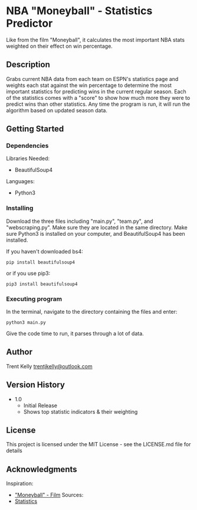 # NBA "Moneyball" - Statistics Predictor

Like from the film "Moneyball", it calculates the most important NBA stats weighted on their effect on win percentage.

## Description

Grabs current NBA data from each team on ESPN's statistics page and weights each stat against the win percentage to determine the most important statistics for predicting wins in the current regular season. Each of the statistics comes with a "score" to show how much more they were to predict wins than other statistics. Any time the program is run, it will run the algorithm based on updated season data.

## Getting Started

### Dependencies

Libraries Needed:
* BeautifulSoup4

Languages:
* Python3

### Installing

Download the three files including "main.py", "team.py", and "webscraping.py". Make sure they are located in the same directory. Make sure Python3 is installed on your computer, and BeautifulSoup4 has been installed.

If you haven't downloaded bs4:
```
pip install beautifulsoup4
```
or if you use pip3:
```
pip3 install beautifulsoup4
```

### Executing program

In the terminal, navigate to the directory containing the files and enter:
```
python3 main.py
```
Give the code time to run, it parses through a lot of data.

## Author

Trent Kelly 
trentjkelly@outlook.com

## Version History

* 1.0 
    * Initial Release
    * Shows top statistic indicators & their weighting

## License

This project is licensed under the MIT License - see the LICENSE.md file for details

## Acknowledgments

Inspiration:
* ["Moneyball" - Film](https://www.sonypictures.com/movies/moneyball)
Sources:
* [Statistics](https://www.espn.com/nba/stats)
